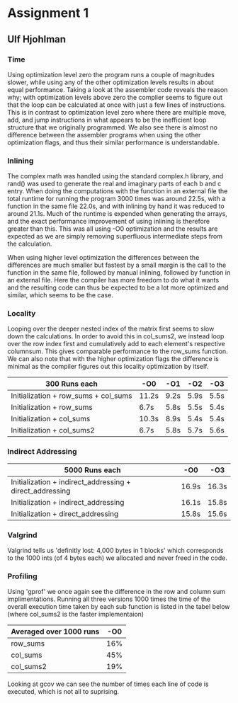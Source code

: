 # Assignment 1
## Ulf Hjohlman
### Time
Using optimization level zero the program runs a couple of magnitudes slower, while using any of the other optimization levels results in about equal performance. Taking a look at the assembler code reveals the reason why; with optimization levels above zero the complier seems to figure out that the loop can be calculated at once with just a few lines of instructions. This is in contrast to optimization level zero where there are multiple move, add, and jump instructions in what appears to be the inefficient loop structure that we originally programmed. We also see there is almost no difference between the assembler programs when using the other optimization flags, and thus their similar performance is understandable.

### Inlining
The complex math was handled using the standard complex.h library, and rand() was used to generate the real and imaginary parts of each b and c entry. When doing the computations with the function in an external file the total runtime for running the program 3000 times was around 22.5s, with a function in the same file 22.0s, and with inlining by hand it was reduced to around 21.1s. Much of the runtime is expended when generating the arrays, and the exact performance improvement of using inlining is therefore greater than this. This was all using -O0 optimization and the results are expected as we are simply removing superfluous intermediate steps from the calculation.

When using higher level optimization the differences between the differences are much smaller but fastest by a small margin is the call to the function in the same file, followed by manual inlining, followed by function in an external file. Here the compiler has more freedom to do what it wants and the resulting code can thus be expected to be a lot more optimized and similar, which seems to be the case.

### Locality
Looping over the deeper nested index of the matrix first seems to slow down the calculations. In order to avoid this in col_sums2, we instead loop over the row index first and cumulatively add to each element's respective columnsum. This gives comparable performance to the row_sums function. We can also note that with the higher optimization flags the difference is minimal as the compiler figures out this locality optimization by itself.  

| 300 Runs each                        | -O0   | -O1  | -O2  | -O3  |
|--------------------------------------|-------|------|------|------|
| Initialization + row_sums + col_sums | 11.2s | 9.2s | 5.9s | 5.5s |
| Initialization + row_sums            | 6.7s  | 5.8s | 5.5s | 5.4s |
| Initialization + col_sums            | 10.3s | 8.9s | 5.4s | 5.4s |
| Initialization + col_sums2           | 6.7s  | 5.8s | 5.7s | 5.6s |

### Indirect Addressing

| 5000 Runs each                                           | -O0   |  -O3  |
|----------------------------------------------------------|-------|-------|
| Initialization + indirect_addressing + direct_addressing | 16.9s | 16.3s |
| Initialization + indirect_addressing                     | 16.1s | 15.8s |
| Initialization + direct_addressing                       | 15.8s | 15.6s |


### Valgrind

Valgrind tells us 'definitly lost: 4,000 bytes in 1 blocks' which corresponds to the 1000 ints (of 4 bytes each) we allocated and never freed in the code.

### Profiling
Using 'gprof' we once again see the difference in the row and column sum implimentations. Running all three versions 1000 times the time of the overall execution time taken by each sub function is listed in the tabel below (where col_sums2 is the faster implementaion)

| Averaged over 1000 runs |  -O0  |
|-------------------------|-------|
|row_sums                 |  16%  |
|col_sums                 |  45%  |
|col_sums2                |  19%  |

Looking at gcov we can see the number of times each line of code is executed, which is not all to suprising.
